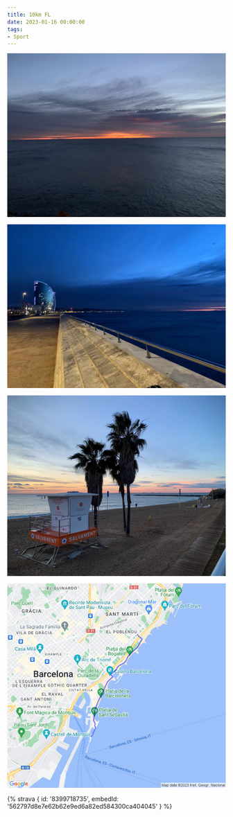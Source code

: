 ```yaml
---
title: 10km FL
date: 2023-01-16 00:00:00
tags:
- Sport
---
```


![](images/IMG_1193.jpg)

![](images/IMG_1194.jpg)

![](images/IMG_1197.jpg)

![](images/20230116-activity-map.png)

{% strava { id: '8399718735', embedId: '562797d8e7e62b62e9ed6a82ed584300ca404045' } %}